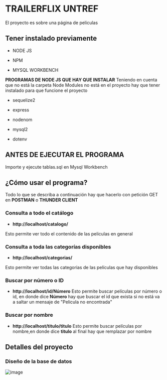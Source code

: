 # TRAILERFLIX UNTREF

El proyecto es sobre una página de peliculas 

## Tener instalado previamente 

* NODE JS

* NPM
  
* MYSQL WORKBENCH

**PROGRAMAS DE NODE JS QUE HAY QUE INSTALAR**
Teniendo en cuenta que no está la carpeta Node Modules no está en el proyecto hay que tener instalado para que funcione el proyecto

* sequelize2

* express

* nodenom

* mysql2

* dotenv

## ANTES DE EJECUTAR EL PROGRAMA 
Importe y ejecute tablas.sql en Mysql Workbench 

## ¿Cómo usar el programa? 

Todo lo que se describa a continuación hay que hacerlo con petición GET en **POSTMAN** o **THUNDER CLIENT**
  
### Consulta a todo el catálogo
  
* **http://localhost/catalogo/**
  
Esto permite ver todo el contenido de las peliculas en general

### Consulta a toda las categorías disponibles

* **http://localhost/categorias/**
  
Esto permite ver todas las categorias de las películas que hay disponibles

### Buscar por número o ID

* **http://localhost/id/Número**
Esto permite buscar películas por número o id, en donde dice **Número** hay que buscar el id que exista si no está va a saltar un mensaje de "Pelicula no encontrada"

### Buscar por nombre

* **http://localhost/titulo/titulo**
Esto permite buscar películas por nombre,en donde dice **titulo** al final hay que remplazar por nombre 

## Detalles del proyecto

### Diseño de la base de datos 

![image](https://github.com/BraianFG/traillerflix/assets/55467665/6c519566-f955-4600-a36c-615add073e35)

